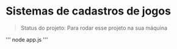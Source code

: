 # Sistemas de cadastros de jogos

> Status do projeto: Para rodar esse projeto na sua máquina

'''
node app.js
'''
